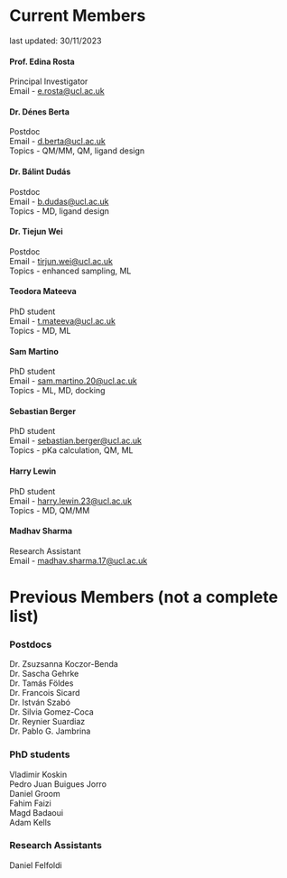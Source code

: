 # Current Members
last updated: 30/11/2023

#### Prof. Edina Rosta
Principal Investigator <br/>
Email - <e.rosta@ucl.ac.uk>

#### Dr. Dénes Berta
Postdoc <br/>
Email - <d.berta@ucl.ac.uk>  <br/>
Topics - QM/MM, QM, ligand design
#### Dr. Bálint Dudás
Postdoc <br/>
Email - <b.dudas@ucl.ac.uk>  <br/>
Topics - MD, ligand design
#### Dr. Tiejun Wei
Postdoc <br/>
Email - <tirjun.wei@ucl.ac.uk>  <br/>
Topics - enhanced sampling, ML

#### Teodora Mateeva
PhD student <br/>
Email - <t.mateeva@ucl.ac.uk> <br/>
Topics - MD, ML
#### Sam Martino
PhD student <br/>
Email - <sam.martino.20@ucl.ac.uk> <br/>
Topics - ML, MD, docking
#### Sebastian Berger
PhD student <br/>
Email - <sebastian.berger@ucl.ac.uk> <br/>
Topics - pKa calculation, QM, ML
#### Harry Lewin
PhD student <br/>
Email - <harry.lewin.23@ucl.ac.uk> <br/>
Topics - MD, QM/MM

#### Madhav Sharma
Research Assistant <br/>
Email - <madhav.sharma.17@ucl.ac.uk>

# Previous Members (not a complete list)

### Postdocs
Dr. Zsuzsanna Koczor-Benda <br/>
Dr. Sascha Gehrke <br/>
Dr. Tamás Földes <br/>
Dr. Francois Sicard <br/>
Dr. István Szabó <br/>
Dr. Silvia Gomez-Coca <br/>
Dr. Reynier Suardiaz <br/>
Dr. Pablo G. Jambrina <br/>


### PhD students
Vladimir Koskin <br/>
Pedro Juan Buigues Jorro <br/>
Daniel Groom <br/>
Fahim Faizi <br/>
Magd Badaoui <br/>
Adam Kells <br/>

### Research Assistants
Daniel Felfoldi